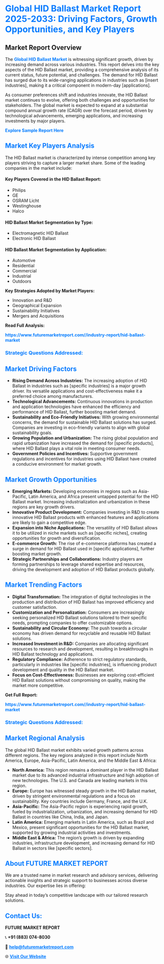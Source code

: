 <h1 style="color: #007BFF;">Global HID Ballast Market Report 2025-2033: Driving Factors, Growth Opportunities, and Key Players</h1>

<section id="overview">
<h2>Market Report Overview</h2>
<p>The <a href="https://www.futuremarketreport.com//industry-report/hid-ballast-market" style="color: #007BFF; text-decoration: none;"><strong>Global HID Ballast Market</strong></a> is witnessing significant growth, driven by increasing demand across various industries. This report delves into the key aspects of the HID Ballast market, providing a comprehensive analysis of its current status, future potential, and challenges. The demand for HID Ballast has surged due to its wide-ranging applications in industries such as [insert industries], making it a critical component in modern-day [applications].</p>
<p>As consumer preferences shift and industries innovate, the HID Ballast market continues to evolve, offering both challenges and opportunities for stakeholders. The global market is expected to expand at a substantial compound annual growth rate (CAGR) over the forecast period, driven by technological advancements, emerging applications, and increasing investments by major players.</p>
</section>

<section id="overview">
<p><a href="https://www.futuremarketreport.com//request-sample/reportId=54385" style="color: #007BFF; text-decoration: none;"><strong>Explore Sample Report Here</strong></a></p>
</section>

<section id="key-players">
<h2 style="color: #007BFF;">Market Key Players Analysis</h2>
<p>The HID Ballast market is characterized by intense competition among key players striving to capture a larger market share. Some of the leading companies in the market include:</p>
<h4>Key Players Covered in the HID Ballast Report:</h4>
<ul><li>Philips</li><li>GE</li><li>OSRAM Licht</li><li>Westinghouse</li><li>Halco</li></ul>
<h4>HID Ballast Market Segmentation by Type:</h4>
<ul><li>Electromagnetic HID Ballast</li><li>Electronic HID Ballast</li></ul>

<h4>HID Ballast Market Segmentation by Application:</h4>
<ul><li>Automotive</li><li>Residential</li><li>Commercial</li><li>Industrial</li><li>Outdoors</li></ul>
<p><strong>Key Strategies Adopted by Market Players:</strong></p>
<ul>
<li>Innovation and R&D</li>
<li>Geographical Expansion</li>
<li>Sustainability Initiatives</li>
<li>Mergers and Acquisitions</li>
</ul>
</section>

<section>
<p><strong>Read Full Analysis: </strong></p><a href="https://www.futuremarketreport.com//industry-report/hid-ballast-market" style="color: #007BFF; text-decoration: none;"><strong>https://www.futuremarketreport.com//industry-report/hid-ballast-market</strong></a>
<h3 style="color: #007BFF;">Strategic Questions Addressed:</h3>
</section>

<section id="driving-factors">
<h2 style="color: #007BFF;">Market Driving Factors</h2>
<ul>
<li><strong>Rising Demand Across Industries:</strong> The increasing adoption of HID Ballast in industries such as [specific industries] is a major growth driver. Its versatile applications and cost-effectiveness make it a preferred choice among manufacturers.</li>
<li><strong>Technological Advancements:</strong> Continuous innovations in production and application technologies have enhanced the efficiency and performance of HID Ballast, further boosting market demand.</li>
<li><strong>Sustainability and Eco-Friendly Initiatives:</strong> With growing environmental concerns, the demand for sustainable HID Ballast solutions has surged. Companies are investing in eco-friendly variants to align with global sustainability goals.</li>
<li><strong>Growing Population and Urbanization:</strong> The rising global population and rapid urbanization have increased the demand for [specific products], where HID Ballast plays a vital role in meeting consumer needs.</li>
<li><strong>Government Policies and Incentives:</strong> Supportive government regulations and incentives for industries using HID Ballast have created a conducive environment for market growth.</li>
</ul>
</section>

<section id="growth-opportunities">
<h2 style="color: #007BFF;">Market Growth Opportunities</h2>
<ul>
<li><strong>Emerging Markets:</strong> Developing economies in regions such as Asia-Pacific, Latin America, and Africa present untapped potential for the HID Ballast market. Increasing industrialization and urbanization in these regions are key growth drivers.</li>
<li><strong>Innovative Product Development:</strong> Companies investing in R&D to create innovative HID Ballast products with enhanced features and applications are likely to gain a competitive edge.</li>
<li><strong>Expansion into Niche Applications:</strong> The versatility of HID Ballast allows it to be utilized in niche markets such as [specific niches], creating opportunities for growth and diversification.</li>
<li><strong>E-commerce Growth:</strong> The rise of e-commerce platforms has created a surge in demand for HID Ballast used in [specific applications], further boosting market growth.</li>
<li><strong>Strategic Partnerships and Collaborations:</strong> Industry players are forming partnerships to leverage shared expertise and resources, driving the development and adoption of HID Ballast products globally.</li>
</ul>
</section>

<section id="trending-factors">
<h2 style="color: #007BFF;">Market Trending Factors</h2>
<ul>
<li><strong>Digital Transformation:</strong> The integration of digital technologies in the production and distribution of HID Ballast has improved efficiency and customer satisfaction.</li>
<li><strong>Customization and Personalization:</strong> Consumers are increasingly seeking personalized HID Ballast solutions tailored to their specific needs, prompting companies to offer customizable options.</li>
<li><strong>Sustainability and Circular Economy:</strong> The push towards a circular economy has driven demand for recyclable and reusable HID Ballast solutions.</li>
<li><strong>Increased Investment in R&D:</strong> Companies are allocating significant resources to research and development, resulting in breakthroughs in HID Ballast technology and applications.</li>
<li><strong>Regulatory Compliance:</strong> Adherence to strict regulatory standards, particularly in industries like [specific industries], is influencing product development and quality in the HID Ballast market.</li>
<li><strong>Focus on Cost-Effectiveness:</strong> Businesses are exploring cost-efficient HID Ballast solutions without compromising on quality, making the market more competitive.</li>
</ul>
</section>

<section>
<p><strong>Get Full Report: </strong></p><a href="https://www.futuremarketreport.com//industry-report/hid-ballast-market" style="color: #007BFF; text-decoration: none;"><strong>https://www.futuremarketreport.com//industry-report/hid-ballast-market</strong></a>
<h3 style="color: #007BFF;">Strategic Questions Addressed:</h3>
</section>


<section id="regional-analysis">
<h2 style="color: #007BFF;">Market Regional Analysis</h2>
<p>The global HID Ballast market exhibits varied growth patterns across different regions. The key regions analyzed in this report include North America, Europe, Asia-Pacific, Latin America, and the Middle East & Africa:</p>
<ul>
<li><strong>North America:</strong> This region remains a dominant player in the HID Ballast market due to its advanced industrial infrastructure and high adoption of new technologies. The U.S. and Canada are leading markets in this region.</li>
<li><strong>Europe:</strong> Europe has witnessed steady growth in the HID Ballast market, driven by stringent environmental regulations and a focus on sustainability. Key countries include Germany, France, and the U.K.</li>
<li><strong>Asia-Pacific:</strong> The Asia-Pacific region is experiencing rapid growth, fueled by industrialization, urbanization, and increasing demand for HID Ballast in countries like China, India, and Japan.</li>
<li><strong>Latin America:</strong> Emerging markets in Latin America, such as Brazil and Mexico, present significant opportunities for the HID Ballast market, supported by growing industrial activities and investments.</li>
<li><strong>Middle East & Africa:</strong> The region’s growth is driven by expanding industries, infrastructure development, and increasing demand for HID Ballast in sectors like [specific sectors].</li>
</ul>
</section>

<footer>
<h2 style="color: #007BFF;">About FUTURE MARKET REPORT</h2>
<p>We are a trusted name in market research and advisory services, delivering actionable insights and strategic support to businesses across diverse industries. Our expertise lies in offering:</p>

<p>Stay ahead in today’s competitive landscape with our tailored research solutions.</p>

<h2 style="color: #007BFF;">Contact Us:</h2>
<p><strong>FUTURE MARKET REPORT</strong></p>
<p>📞 <strong>+91 (883) 074-8030</strong></p>
<p>📧 <strong><a href="mailto:help@futuremarketreport.com" style="color: #007BFF;">help@futuremarketreport.com</a></strong></p>
<p>🌐 <strong><a href="https://www.futuremarketreport.com/" style="color: #007BFF;">Visit Our Website</a></strong></p>
</footer>